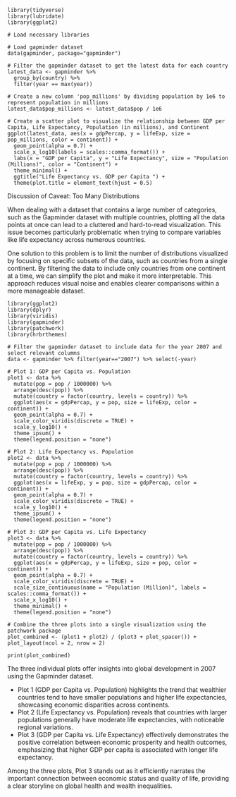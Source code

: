 ```{r}
library(tidyverse)
library(lubridate)
library(ggplot2)

# Load necessary libraries

# Load gapminder dataset
data(gapminder, package="gapminder")

# Filter the gapminder dataset to get the latest data for each country
latest_data <- gapminder %>%
  group_by(country) %>%
  filter(year == max(year))

# Create a new column 'pop_millions' by dividing population by 1e6 to represent population in millions
latest_data$pop_millions <- latest_data$pop / 1e6

# Create a scatter plot to visualize the relationship between GDP per Capita, Life Expectancy, Population (in millions), and Continent
ggplot(latest_data, aes(x = gdpPercap, y = lifeExp, size = pop_millions, color = continent)) +
  geom_point(alpha = 0.7) +
  scale_x_log10(labels = scales::comma_format()) +  
  labs(x = "GDP per Capita", y = "Life Expectancy", size = "Population (Millions)", color = "Continent") +
  theme_minimal() +
  ggtitle("Life Expectancy vs. GDP per Capita ") +
  theme(plot.title = element_text(hjust = 0.5)
```

Discussion of Caveat: Too Many Distributions

When dealing with a dataset that contains a large number of categories, such as the Gapminder dataset with multiple countries, plotting all the data points at once can lead to a cluttered and hard-to-read visualization. This issue becomes particularly problematic when trying to compare variables like life expectancy across numerous countries.

One solution to this problem is to limit the number of distributions visualized by focusing on specific subsets of the data, such as countries from a single continent. By filtering the data to include only countries from one continent at a time, we can simplify the plot and make it more interpretable. This approach reduces visual noise and enables clearer comparisons within a more manageable dataset.

```{r}
library(ggplot2)
library(dplyr)
library(viridis)
library(gapminder)
library(patchwork)
library(hrbrthemes)

# Filter the gapminder dataset to include data for the year 2007 and select relevant columns
data <- gapminder %>% filter(year=="2007") %>% select(-year)

# Plot 1: GDP per Capita vs. Population
plot1 <- data %>%
  mutate(pop = pop / 1000000) %>%
  arrange(desc(pop)) %>%
  mutate(country = factor(country, levels = country)) %>%
  ggplot(aes(x = gdpPercap, y = pop, size = lifeExp, color = continent)) +
  geom_point(alpha = 0.7) +
  scale_color_viridis(discrete = TRUE) +
  scale_y_log10() +
  theme_ipsum() +
  theme(legend.position = "none")

# Plot 2: Life Expectancy vs. Population
plot2 <- data %>%
  mutate(pop = pop / 1000000) %>%
  arrange(desc(pop)) %>%
  mutate(country = factor(country, levels = country)) %>%
  ggplot(aes(x = lifeExp, y = pop, size = gdpPercap, color = continent)) +
  geom_point(alpha = 0.7) +
  scale_color_viridis(discrete = TRUE) +
  scale_y_log10() +
  theme_ipsum() +
  theme(legend.position = "none")

# Plot 3: GDP per Capita vs. Life Expectancy
plot3 <- data %>%
  mutate(pop = pop / 1000000) %>%
  arrange(desc(pop)) %>%
  mutate(country = factor(country, levels = country)) %>%
  ggplot(aes(x = gdpPercap, y = lifeExp, size = pop, color = continent)) +
  geom_point(alpha = 0.7) +
  scale_color_viridis(discrete = TRUE) +
  scale_size_continuous(name = "Population (Million)", labels = scales::comma_format()) +
  scale_x_log10() +
  theme_minimal() +
  theme(legend.position = "none")

# Combine the three plots into a single visualization using the patchwork package
plot_combined <- (plot1 + plot2) / (plot3 + plot_spacer()) + plot_layout(ncol = 2, nrow = 2)

print(plot_combined)
```

The three individual plots offer insights into global development in 2007 using the Gapminder dataset. 

- Plot 1 (GDP per Capita vs. Population) highlights the trend that wealthier countries tend to have smaller populations and higher life expectancies, showcasing economic disparities across continents.
- Plot 2 (Life Expectancy vs. Population) reveals that countries with larger populations generally have moderate life expectancies, with noticeable regional variations.
- Plot 3 (GDP per Capita vs. Life Expectancy) effectively demonstrates the positive correlation between economic prosperity and health outcomes, emphasizing that higher GDP per capita is associated with longer life expectancy.

Among the three plots, Plot 3 stands out as it efficiently narrates the important connection between economic status and quality of life, providing a clear storyline on global health and wealth inequalities.



